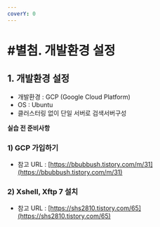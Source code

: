 ```yaml
---
coverY: 0
---
```


# #별첨. 개발환경 설정

## 1. 개발환경 설정

* 개발환경 : GCP (Google Cloud Platform)
* OS : Ubuntu
* 클러스터링 없이 단일 서버로 검색서버구성



**실습 전 준비사항**

### 1) GCP 가입하기&#x20;

* 참고 URL :  [https://bbubbush.tistory.com/m/31](https://bbubbush.tistory.com/m/31)

### 2) Xshell, Xftp 7 설치

* 참고 URL :  [https://shs2810.tistory.com/65](https://shs2810.tistory.com/65)

